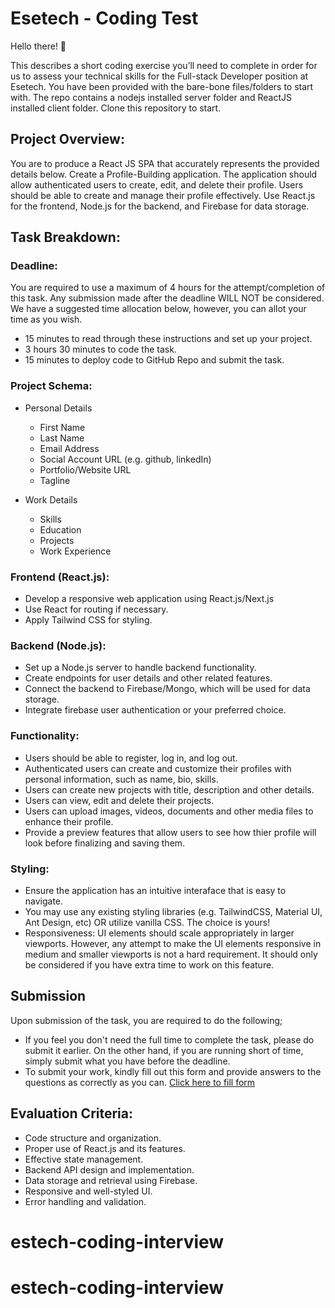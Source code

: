 # Esetech - Coding Test

Hello there! 👋

This describes a short coding exercise you’ll need to complete in order for us to assess your technical skills for the Full-stack Developer position at Esetech. You have been provided with the bare-bone files/folders to start with. The repo contains a nodejs installed server folder and ReactJS installed client folder. Clone this repository to start.

## Project Overview:

You are to produce a React JS SPA that accurately represents the provided details below. Create a Profile-Building application. The application should allow authenticated users to create, edit, and delete their profile. Users should be able to create and manage their profile effectively. Use React.js for the frontend, Node.js for the backend, and Firebase for data storage.

## Task Breakdown:

### Deadline:

You are required to use a maximum of 4 hours for the attempt/completion of this task. Any submission made after the deadline WILL NOT be considered. We have a suggested time allocation below, however, you can allot your time as you wish.

- 15 minutes to read through these instructions and set up your project.
- 3 hours 30 minutes to code the task.
- 15 minutes to deploy code to GitHub Repo and submit the task.

### Project Schema:

- Personal Details

  - First Name
  - Last Name
  - Email Address
  - Social Account URL (e.g. github, linkedIn)
  - Portfolio/Website URL
  - Tagline

- Work Details
  - Skills
  - Education
  - Projects
  - Work Experience

### Frontend (React.js):

- Develop a responsive web application using React.js/Next.js
- Use React for routing if necessary.
- Apply Tailwind CSS for styling.

### Backend (Node.js):

- Set up a Node.js server to handle backend functionality.
- Create endpoints for user details and other related features.
- Connect the backend to Firebase/Mongo, which will be used for data storage.
- Integrate firebase user authentication or your preferred choice.

### Functionality:

- Users should be able to register, log in, and log out.
- Authenticated users can create and customize their profiles with personal information, such as name, bio, skills.
- Users can create new projects with title, description and other details.
- Users can view, edit and delete their projects.
- Users can upload images, videos, documents and other media files to enhance their profile.
- Provide a preview features that allow users to see how thier profile will look before finalizing and saving them.

### Styling:

- Ensure the application has an intuitive interaface that is easy to navigate.
- You may use any existing styling libraries (e.g. TailwindCSS, Material UI, Ant Design, etc) OR utilize vanilla CSS. The choice is yours!
- Responsiveness: UI elements should scale appropriately in larger viewports. However, any attempt to make the UI elements responsive in medium and smaller viewports is not a hard requirement. It should only be considered if you have extra time to work on this feature.

## Submission

Upon submission of the task, you are required to do the following;

- If you feel you don't need the full time to complete the task, please do submit it earlier. On the other hand, if you are running short of time, simply submit what you have before the deadline.
- To submit your work, kindly fill out this form and provide answers to the questions as correctly as you can.
  [Click here to fill form](https://docs.google.com/forms/d/e/1FAIpQLSd3g_5Z8qRknigVCX3-5JfIa6JDXBLNbxJeStjXP24AnTjGcg/viewform)

## Evaluation Criteria:

- Code structure and organization.
- Proper use of React.js and its features.
- Effective state management.
- Backend API design and implementation.
- Data storage and retrieval using Firebase.
- Responsive and well-styled UI.
- Error handling and validation.
# estech-coding-interview
# estech-coding-interview
